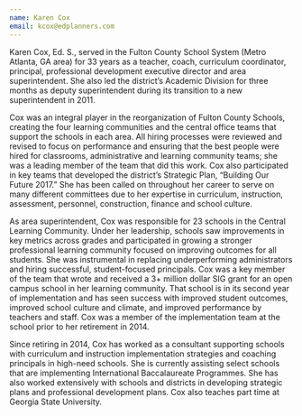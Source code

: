 ```yaml
---
name: Karen Cox
email: kcox@edplanners.com
---
```

Karen Cox, Ed. S., served in the Fulton County School System (Metro Atlanta, GA area) for 33 years as a teacher, coach, curriculum coordinator, principal, professional development executive director and area superintendent. She also led the district’s Academic Division for three months as deputy superintendent during its transition to a new superintendent in 2011.

Cox was an integral player in the reorganization of Fulton County Schools, creating the four learning communities and the central office teams that support the schools in each area. All hiring processes were reviewed and revised to focus on performance and ensuring that the best people were hired for classrooms, administrative and learning community teams; she was a leading member of the team that did this work. Cox also participated in key teams that developed the district’s Strategic Plan, “Building Our Future 2017.” She has been called on throughout her career to serve on many different committees due to her expertise in curriculum, instruction, assessment, personnel, construction, finance and school culture.

As area superintendent, Cox was responsible for 23 schools in the Central Learning Community. Under her leadership, schools saw improvements in key metrics across grades and participated in growing a stronger professional learning community focused on improving outcomes for all students. She was instrumental in replacing underperforming administrators and hiring successful, student-focused principals. Cox was a key member of the team that wrote and received a 3+ million dollar SIG grant for an open campus school in her learning community. That school is in its second year of implementation and has seen success with improved student outcomes, improved school culture and climate, and improved performance by teachers and staff. Cox was a member of the implementation team at the school prior to her retirement in 2014.

Since retiring in 2014, Cox has worked as a consultant supporting schools with curriculum and instruction implementation strategies and coaching principals in high-need schools. She is currently assisting select schools that are implementing International Baccalaureate Programmes. She has also worked extensively with schools and districts in developing strategic plans and professional development plans. Cox also teaches part time at Georgia State University.
